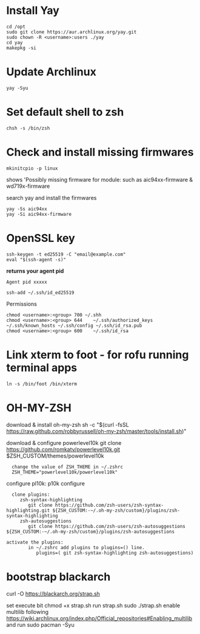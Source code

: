 # Install Yay
```
cd /opt
sudo git clone https://aur.archlinux.org/yay.git  
sudo chown -R <username>:users ./yay
cd yay
makepkg -si
```

# Update Archlinux
```
yay -Syu
```

# Set default shell to zsh
```
chsh -s /bin/zsh
```

# Check and install missing firmwares
```
mkinitcpio -p linux
```
shows 'Possibly missing firmware for module: 
such as aic94xx-firmware & wd719x-firmware

search yay and install the firmwares
```
yay -Ss aic94xx
yay -Si aic94xx-firmware
```

# OpenSSL key
```
ssh-keygen -t ed25519 -C "email@example.com"
eval "$(ssh-agent -s)"
```
**returns your agent pid**
```
Agent pid xxxxx
```
```
ssh-add ~/.ssh/id_ed25519
```
Permissions
```
chmod <username>:<group> 700 ~/.shh	
chmod <username>:<group> 644	~/.ssh/authorized_keys ~/.ssh/known_hosts ~/.ssh/config ~/.ssh/id_rsa.pub
chmod <username>:<group> 600	~/.ssh/id_rsa
```          
# Link xterm to foot - for rofu running terminal apps
```
ln -s /bin/foot /bin/xterm
```

#
#
#
#

# OH-MY-ZSH
download & install oh-my-zsh
sh -c "$(curl -fsSL https://raw.github.com/robbyrussell/oh-my-zsh/master/tools/install.sh)"
   
download & configure powerlevel10k
git clone https://github.com/romkatv/powerlevel10k.git $ZSH_CUSTOM/themes/powerlevel10k
   
      change the value of ZSH_THEME in ~/.zshrc
      ZSH_THEME="powerlevel10k/powerlevel10k"
         
configure pl10k:
p10k configure
         
      clone plugins:
         zsh-syntax-highlighting
            git clone https://github.com/zsh-users/zsh-syntax-highlighting.git ${ZSH_CUSTOM:-~/.oh-my-zsh/custom}/plugins/zsh-syntax-highlighting
         zsh-autosuggestions
            git clone https://github.com/zsh-users/zsh-autosuggestions ${ZSH_CUSTOM:-~/.oh-my-zsh/custom}/plugins/zsh-autosuggestions
         
	activate the plugins:
            in ~/.zshrc add plugins to plugins=() line.
               plugins=( git zsh-syntax-highlighting zsh-autosuggestions)


# bootstrap blackarch
   curl -O https://blackarch.org/strap.sh
   
   set execute bit
      chmod +x strap.sh
   run strap.sh
      sudo ./strap.sh
   enable multilib following https://wiki.archlinux.org/index.php/Official_repositories#Enabling_multilib and run
      sudo pacman -Syu
